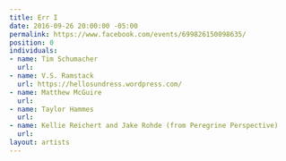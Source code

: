 ```yaml
---
title: Err I
date: 2016-09-26 20:00:00 -05:00
permalink: https://www.facebook.com/events/699826150098635/
position: 0
individuals:
- name: Tim Schumacher
  url: 
- name: V.S. Ramstack
  url: https://hellosundress.wordpress.com/
- name: Matthew McGuire
  url: 
- name: Taylor Hammes
  url: 
- name: Kellie Reichert and Jake Rohde (from Peregrine Perspective)
  url: 
layout: artists
---
```


